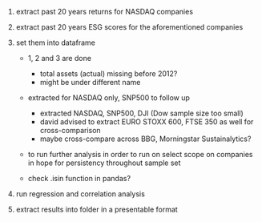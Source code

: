 1. extract past 20 years returns for NASDAQ companies
2. extract past 20 years ESG scores for the aforementioned companies
3. set them into dataframe 

    - 1, 2 and 3 are done
        - total assets (actual) missing before 2012?
        - might be under different name
        
    - extracted for NASDAQ only, SNP500 to follow up
        - extracted NASDAQ, SNP500, DJI (Dow sample size too small)
        - david advised to extract EURO STOXX 600, FTSE 350 as well for cross-comparison
        - maybe cross-compare across BBG, Morningstar Sustainalytics?

    - to run further analysis in order to run on select scope on companies in hope for persistency throughout sample set
    - check .isin function in pandas?
    
4. run regression and correlation analysis

5. extract results into folder in a presentable format

